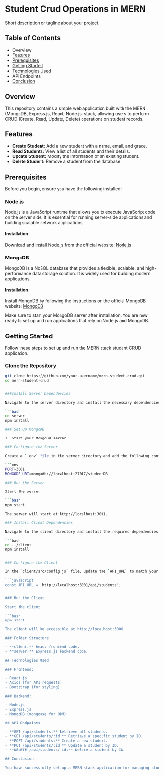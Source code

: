 # Student Crud Operations in MERN

Short description or tagline about your project.

## Table of Contents

- [Overview](#overview)
- [Features](#features)
- [Prerequisites](#prerequisites)
- [Getting Started](#getting-started)
- [Technologies Used](#technologies-used)
- [API Endpoints](#api-endpoints)
- [Conclusion](#conclusion)


## Overview

This repository contains a simple web application built with the MERN (MongoDB, Express.js, React, Node.js) stack, allowing users to perform CRUD (Create, Read, Update, Delete) operations on student records.

## Features

- **Create Student:** Add a new student with a name, email, and grade.
- **Read Students:** View a list of all students and their details.
- **Update Student:** Modify the information of an existing student.
- **Delete Student:** Remove a student from the database.

## Prerequisites

Before you begin, ensure you have the following installed:

### Node.js

Node.js is a JavaScript runtime that allows you to execute JavaScript code on the server side. It is essential for running server-side applications and building scalable network applications.

#### Installation

Download and install Node.js from the official website: [Node.js](https://nodejs.org/)

### MongoDB

MongoDB is a NoSQL database that provides a flexible, scalable, and high-performance data storage solution. It is widely used for building modern applications.

#### Installation

Install MongoDB by following the instructions on the official MongoDB website: [MongoDB](https://www.mongodb.com/try/download/community)

Make sure to start your MongoDB server after installation. You are now ready to set up and run applications that rely on Node.js and MongoDB.


## Getting Started

Follow these steps to set up and run the MERN stack student CRUD application.

### Clone the Repository

```bash
git clone https://github.com/your-username/mern-student-crud.git
cd mern-student-crud


###Install Server Dependencies

Navigate to the server directory and install the necessary dependencies.

```bash
cd server
npm install

### Set Up MongoDB

1. Start your MongoDB server.

### Configure the Server

Create a `.env` file in the server directory and add the following configuration. Adjust the `PORT` and `MONGODB_URI` as needed.

```env
PORT=3001
MONGODB_URI=mongodb://localhost:27017/studentDB

### Run the Server

Start the server.

```bash
npm start

The server will start at http://localhost:3001.

### Install Client Dependencies

Navigate to the client directory and install the required dependencies.

```bash
cd ../client
npm install


### Configure the Client

In the `client/src/config.js` file, update the `API_URL` to match your server's URL.

```javascript
const API_URL = 'http://localhost:3001/api/students';


### Run the Client

Start the client.

```bash
npm start

The client will be accessible at http://localhost:3000.

### Folder Structure

- **client:** React frontend code.
- **server:** Express.js backend code.

## Technologies Used

### Frontend:

- React.js
- Axios (for API requests)
- Bootstrap (for styling)

### Backend:

- Node.js
- Express.js
- MongoDB (mongoose for ODM)

## API Endpoints

- **GET /api/students:** Retrieve all students.
- **GET /api/students/:id:** Retrieve a specific student by ID.
- **POST /api/students:** Create a new student.
- **PUT /api/students/:id:** Update a student by ID.
- **DELETE /api/students/:id:** Delete a student by ID.

## Conclusion

You have successfully set up a MERN stack application for managing student records with CRUD operations. Feel free to explore and customize the application as needed for your project. If you encounter any issues or have questions, refer to the documentation of the respective technologies or open an issue in this repository.

